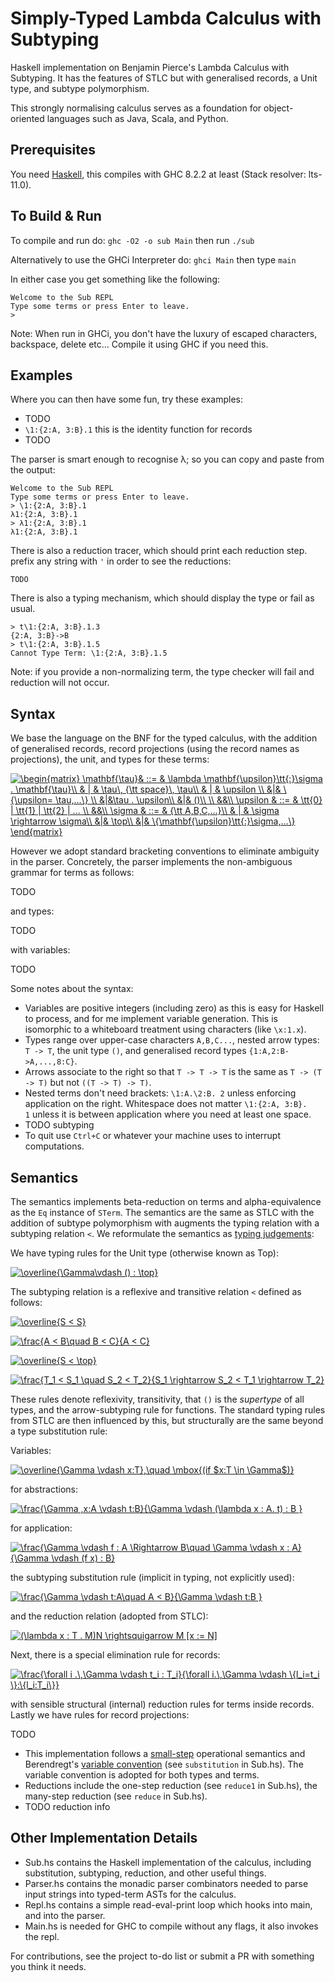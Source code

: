 # Simply-Typed Lambda Calculus with Subtyping
Haskell implementation on Benjamin Pierce's Lambda Calculus with Subtyping. It has the features of STLC but with generalised records, a Unit type, and subtype polymorphism.

This strongly normalising calculus serves as a foundation for object-oriented  languages such as Java, Scala, and Python.

## Prerequisites
You need [Haskell](https://www.haskell.org/), this compiles with GHC 8.2.2 at least (Stack resolver: lts-11.0).

## To Build & Run

To compile and run do:
`ghc -O2 -o sub Main`
then run `./sub`

Alternatively to use the GHCi Interpreter do:
`ghci Main`
then type `main`

In either case you get something like the following:
```
Welcome to the Sub REPL
Type some terms or press Enter to leave.
>
```

Note: When run in GHCi, you don't have the luxury of escaped characters, backspace, delete etc...
Compile it using GHC if you need this.

## Examples 
Where you can then have some fun, try these examples:
- TODO
- `\1:{2:A, 3:B}.1` this is the identity function for records
- TODO 

The parser is smart enough to recognise λ; so you can copy and paste from the output:
```
Welcome to the Sub REPL
Type some terms or press Enter to leave.
> \1:{2:A, 3:B}.1
λ1:{2:A, 3:B}.1
> λ1:{2:A, 3:B}.1
λ1:{2:A, 3:B}.1
```

There is also a reduction tracer, which should print each reduction step. prefix any string with `'` in order to see the reductions:
```
TODO
```
There is also a typing mechanism, which should display the type or fail as usual.
```
> t\1:{2:A, 3:B}.1.3
{2:A, 3:B}->B
> t\1:{2:A, 3:B}.1.5
Cannot Type Term: \1:{2:A, 3:B}.1.5
```

Note: if you provide a non-normalizing term, the type checker will fail and reduction will not occur.

## Syntax 

We base the language on the BNF for the typed calculus, with the addition of generalised records, record projections (using the record names as projections), the unit, and types for these terms:

<a href="https://www.codecogs.com/eqnedit.php?latex=\begin{matrix}&space;\mathbf{\tau}&&space;::=&space;&&space;\lambda&space;\mathbf{\upsilon}\tt{:}\sigma&space;.&space;\mathbf{\tau}\\&space;&&space;|&space;&&space;\tau\,&space;{\tt&space;space}\,&space;\tau\\&space;&&space;|&space;&&space;\upsilon&space;\\&space;&|&&space;\{\upsilon=&space;\tau,...\}&space;\\&space;&|&\tau&space;.&space;\upsilon\\&space;&|&&space;()\\&space;\\&space;&&\\&space;\upsilon&space;&&space;::=&space;&&space;\tt{0}&space;|&space;\tt{1}&space;|&space;\tt{2}&space;|&space;...&space;\\&space;&&\\&space;\sigma&space;&&space;::=&space;&&space;{\tt&space;A,B,C,...}\\&space;&&space;|&space;&&space;\sigma&space;\rightarrow&space;\sigma\\&space;&|&&space;\top\\&space;&|&&space;\{\mathbf{\upsilon}\tt{:}\sigma,...\}&space;\end{matrix}" target="_blank"><img src="https://latex.codecogs.com/gif.latex?\begin{matrix}&space;\mathbf{\tau}&&space;::=&space;&&space;\lambda&space;\mathbf{\upsilon}\tt{:}\sigma&space;.&space;\mathbf{\tau}\\&space;&&space;|&space;&&space;\tau\,&space;{\tt&space;space}\,&space;\tau\\&space;&&space;|&space;&&space;\upsilon&space;\\&space;&|&&space;\{\upsilon=&space;\tau,...\}&space;\\&space;&|&\tau&space;.&space;\upsilon\\&space;&|&&space;()\\&space;\\&space;&&\\&space;\upsilon&space;&&space;::=&space;&&space;\tt{0}&space;|&space;\tt{1}&space;|&space;\tt{2}&space;|&space;...&space;\\&space;&&\\&space;\sigma&space;&&space;::=&space;&&space;{\tt&space;A,B,C,...}\\&space;&&space;|&space;&&space;\sigma&space;\rightarrow&space;\sigma\\&space;&|&&space;\top\\&space;&|&&space;\{\mathbf{\upsilon}\tt{:}\sigma,...\}&space;\end{matrix}" title="\begin{matrix} \mathbf{\tau}& ::= & \lambda \mathbf{\upsilon}\tt{:}\sigma . \mathbf{\tau}\\ & | & \tau\, {\tt space}\, \tau\\ & | & \upsilon \\ &|& \{\upsilon= \tau,...\} \\ &|&\tau . \upsilon\\ &|& ()\\ \\ &&\\ \upsilon & ::= & \tt{0} | \tt{1} | \tt{2} | ... \\ &&\\ \sigma & ::= & {\tt A,B,C,...}\\ & | & \sigma \rightarrow \sigma\\ &|& \top\\ &|& \{\mathbf{\upsilon}\tt{:}\sigma,...\} \end{matrix}" /></a>

However we adopt standard bracketing conventions to eliminate ambiguity in the parser. Concretely, the parser implements the non-ambiguous grammar for terms as follows:

TODO 

and types:

TODO

with variables:

TODO

Some notes about the syntax:

- Variables are positive integers (including zero) as this is easy for Haskell to process, and for me implement variable generation. This is isomorphic to a whiteboard treatment using characters (like `\x:1.x`).
- Types range over upper-case characters `A,B,C...`, nested arrow types: `T -> T`, the unit type `()`, and generalised record types `{1:A,2:B->A,...,8:C}`.
- Arrows associate to the right so that `T -> T -> T` is the same as `T -> (T -> T)` but not `((T -> T) -> T)`. 
- Nested terms don't need brackets: `\1:A.\2:B. 2` unless enforcing application on the right. Whitespace does not matter `\1:{2:A, 3:B}.    1` unless it is between application where you need at least one space.
- TODO subtyping
- To quit use `Ctrl+C` or whatever your machine uses to interrupt computations.

## Semantics

The semantics implements beta-reduction on terms and alpha-equivalence as the `Eq` instance of `STerm`. The semantics are the same as STLC with the addition of subtype polymorphism with augments the typing relation with a subtyping relation `<`. We reformulate the semantics as [typing judgements](https://existentialtype.wordpress.com/2011/03/27/the-holy-trinity/):

We have typing rules for the Unit type (otherwise known as Top):

<a href="https://www.codecogs.com/eqnedit.php?latex=\overline{\Gamma\vdash&space;()&space;:&space;\top}" target="_blank"><img src="https://latex.codecogs.com/gif.latex?\overline{\Gamma\vdash&space;()&space;:&space;\top}" title="\overline{\Gamma\vdash () : \top}" /></a>

The subtyping relation is a reflexive and transitive relation `<` defined as follows:

<a href="https://www.codecogs.com/eqnedit.php?latex=\overline{S&space;<&space;S}" target="_blank"><img src="https://latex.codecogs.com/gif.latex?\overline{S&space;<&space;S}" title="\overline{S < S}" /></a>

<a href="https://www.codecogs.com/eqnedit.php?latex=\frac{A&space;<&space;B\quad&space;B&space;<&space;C}{A&space;<&space;C}" target="_blank"><img src="https://latex.codecogs.com/gif.latex?\frac{A&space;<&space;B\quad&space;B&space;<&space;C}{A&space;<&space;C}" title="\frac{A < B\quad B < C}{A < C}" /></a>

<a href="https://www.codecogs.com/eqnedit.php?latex=\overline{S&space;<&space;\top}" target="_blank"><img src="https://latex.codecogs.com/gif.latex?\overline{S&space;<&space;\top}" title="\overline{S < \top}" /></a>

<a href="https://www.codecogs.com/eqnedit.php?latex=\frac{T_1&space;<&space;S_1&space;\quad&space;S_2&space;<&space;T_2}{S_1&space;\rightarrow&space;S_2&space;<&space;T_1&space;\rightarrow&space;T_2}" target="_blank"><img src="https://latex.codecogs.com/gif.latex?\frac{T_1&space;<&space;S_1&space;\quad&space;S_2&space;<&space;T_2}{S_1&space;\rightarrow&space;S_2&space;<&space;T_1&space;\rightarrow&space;T_2}" title="\frac{T_1 < S_1 \quad S_2 < T_2}{S_1 \rightarrow S_2 < T_1 \rightarrow T_2}" /></a>

These rules denote reflexivity, transitivity, that `()` is the _supertype_ of all types, and the arrow-subtyping rule for functions. The standard typing rules from STLC are then influenced by this, but structurally are the same beyond a type substitution rule:

Variables:

<a href="https://www.codecogs.com/eqnedit.php?latex=\overline{\Gamma&space;\vdash&space;x:T},\quad&space;\mbox{(if&space;$x:T&space;\in&space;\Gamma$)}" target="_blank"><img src="https://latex.codecogs.com/gif.latex?\overline{\Gamma&space;\vdash&space;x:T},\quad&space;\mbox{(if&space;$x:T&space;\in&space;\Gamma$)}" title="\overline{\Gamma \vdash x:T},\quad \mbox{(if $x:T \in \Gamma$)}" /></a>

for abstractions:

<a href="https://www.codecogs.com/eqnedit.php?latex=\frac{\Gamma&space;,x:A&space;\vdash&space;t:B}{\Gamma&space;\vdash&space;(\lambda&space;x&space;:&space;A.&space;t)&space;:&space;B&space;}" target="_blank"><img src="https://latex.codecogs.com/gif.latex?\frac{\Gamma&space;,x:A&space;\vdash&space;t:B}{\Gamma&space;\vdash&space;(\lambda&space;x&space;:&space;A.&space;t)&space;:&space;B&space;}" title="\frac{\Gamma ,x:A \vdash t:B}{\Gamma \vdash (\lambda x : A. t) : B }" /></a>

for application:

<a href="https://www.codecogs.com/eqnedit.php?latex=\frac{\Gamma&space;\vdash&space;f&space;:&space;A&space;\Rightarrow&space;B\quad&space;\Gamma&space;\vdash&space;x&space;:&space;A}{\Gamma&space;\vdash&space;(f&space;x)&space;:&space;B}" target="_blank"><img src="https://latex.codecogs.com/gif.latex?\frac{\Gamma&space;\vdash&space;f&space;:&space;A&space;\Rightarrow&space;B\quad&space;\Gamma&space;\vdash&space;x&space;:&space;A}{\Gamma&space;\vdash&space;(f&space;x)&space;:&space;B}" title="\frac{\Gamma \vdash f : A \Rightarrow B\quad \Gamma \vdash x : A}{\Gamma \vdash (f x) : B}" /></a>

the subtyping substitution rule (implicit in typing, not explicitly used):

<a href="https://www.codecogs.com/eqnedit.php?latex=\frac{\Gamma&space;\vdash&space;t:A\quad&space;A&space;<&space;B}{\Gamma&space;\vdash&space;t:B&space;}" target="_blank"><img src="https://latex.codecogs.com/gif.latex?\frac{\Gamma&space;\vdash&space;t:A\quad&space;A&space;<&space;B}{\Gamma&space;\vdash&space;t:B&space;}" title="\frac{\Gamma \vdash t:A\quad A < B}{\Gamma \vdash t:B }" /></a>

and the reduction relation (adopted from STLC):

<a href="https://www.codecogs.com/eqnedit.php?latex=(\lambda&space;x&space;:&space;T&space;.&space;M)N&space;\rightsquigarrow&space;M&space;[x&space;:=&space;N]" target="_blank"><img src="https://latex.codecogs.com/gif.latex?(\lambda&space;x&space;:&space;T&space;.&space;M)N&space;\rightsquigarrow&space;M&space;[x&space;:=&space;N]" title="(\lambda x : T . M)N \rightsquigarrow M [x := N]" /></a>

Next, there is a special elimination rule for records:

<a href="https://www.codecogs.com/eqnedit.php?latex=\frac{\forall&space;i&space;.\,\Gamma&space;\vdash&space;t_i&space;:&space;T_i}{\forall&space;i.\,\Gamma&space;\vdash&space;\{l_i=t_i&space;\}:\{l_i:T_i\}}" target="_blank"><img src="https://latex.codecogs.com/gif.latex?\frac{\forall&space;i&space;.\,\Gamma&space;\vdash&space;t_i&space;:&space;T_i}{\forall&space;i.\,\Gamma&space;\vdash&space;\{l_i=t_i&space;\}:\{l_i:T_i\}}" title="\frac{\forall i .\,\Gamma \vdash t_i : T_i}{\forall i.\,\Gamma \vdash \{l_i=t_i \}:\{l_i:T_i\}}" /></a>

with sensible structural (internal) reduction rules for terms inside records. Lastly we have rules for record projections:

TODO 

- This implementation follows a [small-step](https://cs.stackexchange.com/questions/43294/difference-between-small-and-big-step-operational-semantics) operational semantics and Berendregt's [variable convention](https://cs.stackexchange.com/questions/69323/barendregts-variable-convention-what-does-it-mean) (see `substitution` in Sub.hs). The variable convention is adopted for both types and terms.
- Reductions include the one-step reduction (see `reduce1` in Sub.hs), the many-step reduction (see `reduce` in Sub.hs).
- TODO reduction info 

## Other Implementation Details
- Sub.hs contains the Haskell implementation of the calculus, including substitution, subtyping, reduction, and other useful things.
- Parser.hs contains the monadic parser combinators needed to parse input strings into typed-term ASTs for the calculus.
- Repl.hs contains a simple read-eval-print loop which hooks into main, and into the parser.
- Main.hs is needed for GHC to compile without any flags, it also invokes the repl.

For contributions, see the project to-do list or submit a PR with something you think it needs.


